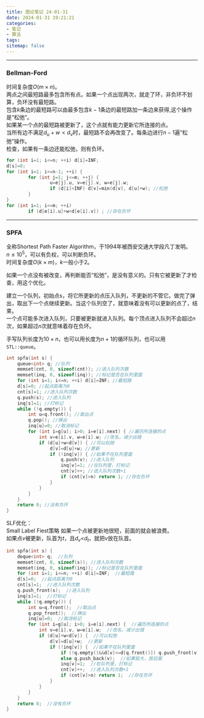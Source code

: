 ```yaml
---
title: 图论笔记 24-01-31
date: 2024-01-31 19:21:21
categories: 
- 笔记
- 算法
tags: 
sitemap: false
---
```


---
### Bellman-Ford
时间复杂度$O(m\times n)$。  
两点之间最短路最多包含所有点。如果一个点出现两次，就走了环，非负环不划算，负环没有最短路。  
包含$k$条边的最短路可以由最多包含$k-1$条边的最短路加一条边来获得,这个操作是“松弛”。  
如果某一个点的最短路被更新了，这个点就有能力更新它所连接的点。  
当所有边不满足$d_u+w<d_v$时，最短路不会再改变了。每条边进行$n-1$遍“松弛”操作。  
检查，如果有一条边还能松弛，则有负环。

```cpp
for (int i=1; i<=n; ++i) d[i]=INF;
d[s]=0;
for (int i=1; i<=n-1; ++i) {
		for (int j=1; j<=m; ++j) {
				u=e[j].u, v=e[j].v, w=e[j].w;
				if (d[i]<INF) d[v]=min(d[v], d[u]+w); //松弛
		}
}
for (int i=1; i<=m; ++i)
		if (d[e[i].u]+w<d[e[i].v]) ; //存在负环
```

---
### SPFA
全称Shortest Path Faster Algorithm，于1994年被西安交通大学段凡丁发明。  
$n\le10^5$，可以有负权，可以判断负环。  
时间复杂度$O(k\times m)$，$k$一般小于$2$。

如果一个点没有被改变，再判断能否“松弛”，是没有意义的。只有它被更新了才检查，用这个优化。

建立一个队列，初始点s，将它所更新的点压入队列，不更新的不管它。做完了弹出，取出下一个点继续更新。当这个队列空了，就意味着没有可以更新的点了，结束。  
一个点可能多次进入队列，只要被更新就进入队列。每个顶点进入队列不会超过$n$次，如果超过$n$次就意味着存在负环。

手写队列长度为$10\times n$，也可以用长度为$n+1$的循环队列，也可以用`STL::queue`。

```cpp
int spfa(int s) {
	queue<int> q; //队列
	memset(cnt, 0, sizeof(cnt)); //进入队列次数
	memset(inq, 0, sizeof(inq)); //标记是否在队列里面
	for (int i=1; i<=n; ++i) d[i]=INF; //最短路
	d[s]=0; //起点距离为0
	cnt[s]=1; //进入队列次数
	q.push(s); //进入队列
	inq[s]=1; //打标记
	while (!q.empty()) {
		int u=q.front(); //取出点
		q.pop(); //弹出
		inq[u]=0; //取消标记
		for (int i=g[u]; i>0; i=e[i].next) { //遍历所连接的点
			int v=e[i].v, w=e[i].w; //改名，减少出错
			if (d[u]+w<d[v]) { //可以松弛
				d[v]=d[u]+w; //更新
				if (!inq[v]) { //如果不在队列里面
					q.push(v); //进入队列
					inq[v]=1; //在队列里，打标记
					cnt[v]++; //进入队列次数+1
					if (cnt[v]>n) return 1; //存在负环
				}
			}
		}
	}
	return 0; //没有负环
}
```

SLF优化：  
Small Label Fiest策略
如果一个点被更新地很短，前面的就会被浪费。  
如果点$v$被更新，队首为$t$，且$d_v$<$d_t$，就把$v$放在队首。

```cpp
int spfa(int s) {
	deque<int> q;  //队列
	memset(cnt, 0, sizeof(s)); //进入队列次数
	memset(inq, 0, sizeof(inq)); //标记是否在队列里面
	for (int i=1; i<=n; ++i) d[i]=INF;  //最短路
	d[s]=0;  //起点距离为0
	cnt[s]=1;  //进入队列次数
	q.push_front(s);  //进入队列
	inq[s]=1;  //打标记
	while (!q.empty()) {
		int u=q.front();  //取出点
		q.pop_front();  //弹出
		inq[u]=0;  //取消标记
		for (int i=g[u]; i>0; i=e[i].next) {  //遍历所连接的点
			int v=e[i].v, w=e[i].w;  //改名，减少出错
			if (d[u]+w<d[v]) {  //可以松弛
				d[v]=d[u]+w;  //更新
				if (!inq[v]) {  //如果不在队列里面
					if (!q.empty()&&d[v]<=d[q.front()]) q.push_front(v);  //如果比队首小，放前面
					else q.push_back(v);  //如果挺大，放后面
					inq[v]=1;  //在队列里，打标记
					cnt[v]++;  //进入队列次数+1
					if (cnt[v]>n) return 1;  //存在负环
				}
			}
		}
	}
	return 0;  //没有负环
}
```
